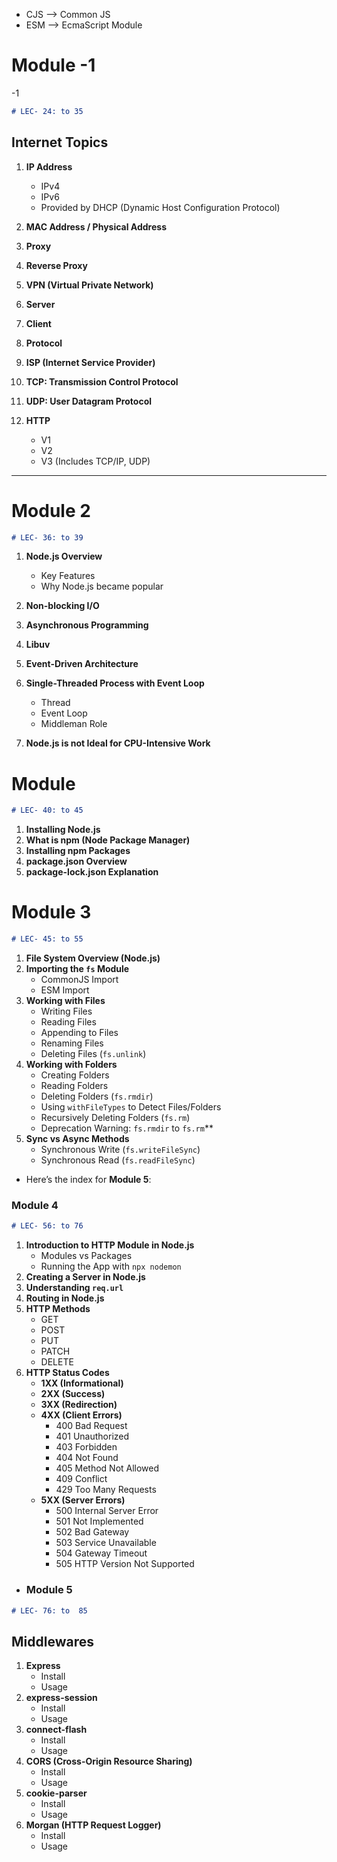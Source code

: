 *  CJS --> Common JS
* ESM --> EcmaScript Module


# Module -1
 -1
```markdown
# LEC- 24: to 35
```

## Internet Topics
1. **IP Address**
   - IPv4 
   - IPv6 
   - Provided by DHCP (Dynamic Host Configuration Protocol)
   
2. **MAC Address / Physical Address**

3. **Proxy**

4. **Reverse Proxy**

5. **VPN (Virtual Private Network)**

6. **Server**

7. **Client**

8. **Protocol**

9.  **ISP (Internet Service Provider)**

10. **TCP: Transmission Control Protocol**

11. **UDP: User Datagram Protocol**

12. **HTTP**
    - V1
    - V2
    - V3 (Includes TCP/IP, UDP)

  ---
  
# Module 2 
  ```markdown
# LEC- 36: to 39
``` 
1. **Node.js Overview**
   - Key Features
   - Why Node.js became popular

2. **Non-blocking I/O**

3. **Asynchronous Programming**

4. **Libuv**

5. **Event-Driven Architecture**

6. **Single-Threaded Process with Event Loop**
   - Thread
   - Event Loop
   - Middleman Role

7. **Node.js is not Ideal for CPU-Intensive Work**


# Module  
  ```markdown
# LEC- 40: to 45
``` 

1. **Installing Node.js**
2. **What is npm (Node Package Manager)**
3. **Installing npm Packages**
4. **package.json Overview**
5. **package-lock.json Explanation**


# Module 3  
  ```markdown
# LEC- 45: to 55
``` 
1. **File System Overview (Node.js)**
2. **Importing the `fs` Module**
   - CommonJS Import
   - ESM Import
3. **Working with Files**
   - Writing Files
   - Reading Files
   - Appending to Files
   - Renaming Files
   - Deleting Files (`fs.unlink`)
4. **Working with Folders**
   - Creating Folders
   - Reading Folders
   - Deleting Folders (`fs.rmdir`)
   - Using `withFileTypes` to Detect Files/Folders
   - Recursively Deleting Folders (`fs.rm`)
   - Deprecation Warning: `fs.rmdir` to `fs.rm`**
1. **Sync vs Async Methods**
   - Synchronous Write (`fs.writeFileSync`)
   - Synchronous Read (`fs.readFileSync`)
 - Here’s the index for **Module 5**:


### Module 4
```markdown
# LEC- 56: to 76
```
1. **Introduction to HTTP Module in Node.js**  
   - Modules vs Packages  
   - Running the App with `npx nodemon`  
2. **Creating a Server in Node.js**  
3. **Understanding `req.url`**  
4. **Routing in Node.js**  
5. **HTTP Methods**  
   - GET  
   - POST  
   - PUT  
   - PATCH  
   - DELETE  
6. **HTTP Status Codes**  
   - **1XX (Informational)**  
   - **2XX (Success)**  
   - **3XX (Redirection)**  
   - **4XX (Client Errors)**  
     - 400 Bad Request  
     - 401 Unauthorized  
     - 403 Forbidden  
     - 404 Not Found  
     - 405 Method Not Allowed  
     - 409 Conflict  
     - 429 Too Many Requests  
   - **5XX (Server Errors)**  
     - 500 Internal Server Error  
     - 501 Not Implemented  
     - 502 Bad Gateway  
     - 503 Service Unavailable  
     - 504 Gateway Timeout  
     - 505 HTTP Version Not Supported  

     
 - ### Module 5
```markdown
# LEC- 76: to  85
```
 ## Middlewares 
1. **Express**  
   - Install  
   - Usage  
2. **express-session**  
   - Install  
   - Usage  
3. **connect-flash**  
   - Install  
   - Usage  
4. **CORS (Cross-Origin Resource Sharing)**  
   - Install  
   - Usage  
5. **cookie-parser**  
   - Install  
   - Usage  
6. **Morgan (HTTP Request Logger)**  
   - Install  
   - Usage